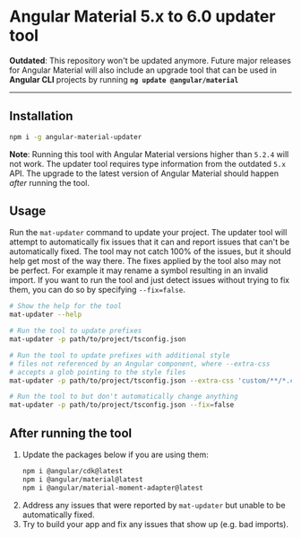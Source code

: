 # Angular Material 5.x to 6.0 updater tool

**Outdated**: This repository won't be updated anymore. Future major releases for Angular Material will also include an upgrade tool that can be used in **Angular CLI** projects by running **`ng update @angular/material`**

---

## Installation
```bash
npm i -g angular-material-updater
```
**Note**: Running this tool with Angular Material versions higher than `5.2.4` will not work. The
updater tool requires type information from the outdated `5.x` API. The upgrade to the latest
version of Angular Material should happen _after_ running the tool.

## Usage
Run the `mat-updater` command to update your project. The updater tool will attempt to automatically
fix issues that it can and report issues that can't be automatically fixed. The tool may not catch
100% of the issues, but it should help get most of the way there. The fixes applied by the tool also
may not be perfect. For example it may rename a symbol resulting in an invalid import. If you want
to run the tool and just detect issues without trying to fix them, you can do so by specifying
`--fix=false`.

```bash
# Show the help for the tool
mat-updater --help

# Run the tool to update prefixes
mat-updater -p path/to/project/tsconfig.json

# Run the tool to update prefixes with additional style
# files not referenced by an Angular component, where --extra-css
# accepts a glob pointing to the style files
mat-updater -p path/to/project/tsconfig.json --extra-css 'custom/**/*.css' 

# Run the tool to but don't automatically change anything
mat-updater -p path/to/project/tsconfig.json --fix=false
```

## After running the tool
1. Update the packages below if you are using them:
   ```bash
   npm i @angular/cdk@latest
   npm i @angular/material@latest
   npm i @angular/material-moment-adapter@latest
   ```
2. Address any issues that were reported by `mat-updater` but unable to be
   automatically fixed.
3. Try to build your app and fix any issues that show up (e.g. bad imports).
